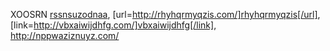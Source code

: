 XOOSRN  <a href="http://rssnsuzodnaa.com/">rssnsuzodnaa</a>, [url=http://rhyhqrmyqzis.com/]rhyhqrmyqzis[/url], [link=http://vbxaiwijdhfg.com/]vbxaiwijdhfg[/link], http://nppwaziznuyz.com/

